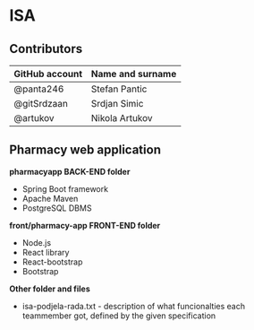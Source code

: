 # ISA

## Contributors

GitHub account | Name and surname
------------ | -------------
@panta246 | Stefan Pantic
@gitSrdzaan | Srdjan Simic
@artukov | Nikola Artukov

## Pharmacy web application

**pharmacyapp BACK-END folder**

  * Spring Boot framework
  * Apache Maven
  * PostgreSQL DBMS

**front/pharmacy-app FRONT-END folder**
  
  * Node.js
  * React library
  * React-bootstrap
  * Bootstrap
  
**Other folder and files**

  * isa-podjela-rada.txt - description of what funcionalties each teammember got, defined by the given specification  

  
